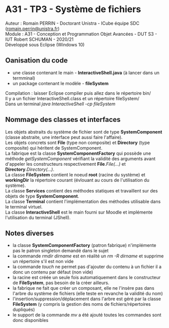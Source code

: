 # A31 - TP3 - Système de fichiers

Auteur : Romain PERRIN - Doctorant Unistra - ICube équipe SDC (<romain.perrin@unistra.fr>)\
Module : A31 - Conception et Programmation Objet Avancées - DUT S3 - IUT Robert SCHUMAN - 2020/21\
Développé sous Eclipse (Windows 10)

## Oanisation du code

* une classe contenant le main - **InteractiveShell.java** (à lancer dans un termminal)
* un package contenant le modèle - **fileSystem**

Compilation : laisser Eclipse compiler puis allez dans le répertoire bin/\
Il y a un fichier InteractiveShell.class et un répertoire fileSystem/\
Dans un terminal *java InteractiveShell -cp fileSystem*

## Nommage des classes et interfaces

Les objets abstraits du système de fichier sont de type **SystemComponent** (classe abstraite, une interface peut aussi faire l'affaire).\
Les objets concrets sont **File** (type non composite) et **Directory** (type composite) qui héritent de SystemComponent.\
La fabrique est la classe **SystemComponentFactory** qui possède une méthode *getSystemComponent* vérifiant la validité des arguments avant
d'appeler les constructeurs respectivement **File**.*File(...)* et **Directory**.*Directory(...)*.\
La classe **FileSystem** contient le noeud **root** (racine du système) et **workingDir** la répertoire courant (évlouant au cours de l'utilisation du système).\
La classe **Services** contient des méthodes statiques et travaillent sur des objets de type **SystemComponent**.\
La classe **Terminal** contient l'implémentation des méthodes utilisable dans le terminal virtuel.\
La classe **InteractiveShell** est le main fourni sur Moodle et implémente l'utilisation du terminal (JShell).

## Notes diverses

* la classe **SystemComponentFactory** (patron fabrique) n'implémente pas le patron singleton demandé dans le sujet
* la commande *rmdir dirname* est en réalité un *rm -R dirname* et supprime un répertoire s'il est non vide
* la commande *touch* ne permet pas d'ajouter du contenu à un fichier il a donc un contenu par défaut (non vide)
* la racine est créée un seule fois automatiquement dans le constructeur de **FileSystem**, pas besoin de la créer ailleurs.
* la fabrique ne fait que créer un composant, elle ne l'insère pas dans l'arbre du système de fichiers (elle teste en revanche la validité du nom)
* l'insertion/suppression/déplacement dans l'arbre est géré par la classe **FileSystem** (y compris la gestion des noms de fichiers/répertoires dupliqués)
* le support de la commande *mv* a été ajouté toutes les commandes sont donc disponibles
